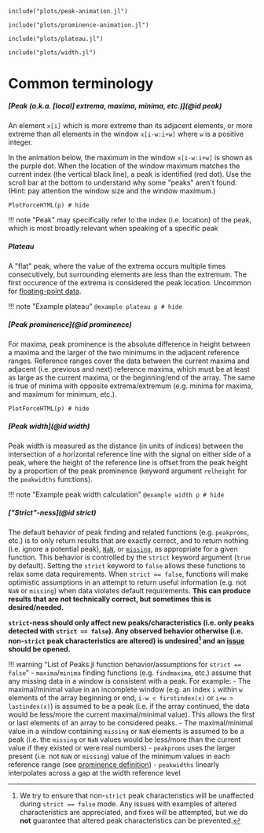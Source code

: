 ```@setup peak-animation
include("plots/peak-animation.jl")
```

```@setup prominence
include("plots/prominence-animation.jl")
```

```@setup plateau
include("plots/plateau.jl")
```

```@setup width
include("plots/width.jl")
```

# Common terminology

##### [Peak (a.k.a. [local] extrema, maxima, minima, etc.)](@id peak)

An element `x[i]` which is more extreme than its adjacent elements, or more extreme than all
elements in the window `x[i-w:i+w]` where `w` is a positive integer.

In the animation below, the maximum in the window `x[i-w:i+w]` is shown as the purple dot.
When the location of the window maximum matches the current index (the vertical black line),
a peak is identified (red dot). Use the scroll bar at the bottom to understand why some
"peaks" aren't found. (Hint: pay attention the window size and the window maximum.)

```@example peak-animation
PlotForceHTML(p) # hide
```

!!! note
    "Peak" may specifically refer to the index (i.e. location) of the peak, which is most
    broadly relevant when speaking of a specific peak

##### Plateau

A "flat" peak, where the value of the extrema occurs multiple times consecutively, but
surrounding elements are less than the extremum. The first occurence of the extrema is
considered the peak location. Uncommon for
[floating-point data](https://docs.julialang.org/en/v1/manual/integers-and-floating-point-numbers/#Floating-Point-Numbers).

!!! note "Example plateau"
    ```@example plateau
    p # hide
    ```

##### [Peak prominence](@id prominence)

For maxima, peak prominence is the absolute difference in height between a maxima and the
larger of the two minimums in the adjacent reference ranges. Reference ranges cover the data
between the current maxima and adjacent (i.e. previous and next) reference maxima, which
must be at least as large as the current maxima, or the beginning/end of the array. The same
is true of minima with opposite extrema/extremum (e.g. minima for maxima, and maximum for
minimum, etc.).

```@example prominence
PlotForceHTML(p) # hide
```

##### [Peak width](@id width)

Peak width is measured as the distance (in units of indices) between the intersection of a
horizontal reference line with the signal on either side of a peak, where the height of the
reference line is offset from the peak height by a proportion of the peak prominence
(keyword argument `relheight` for the `peakwidths` functions).

!!! note "Example peak width calculation"
    ```@example width
    p # hide
    ```

##### ["Strict"-ness](@id strict)

The default behavior of peak finding and related functions (e.g. `peakproms`, etc.) is to
only return results that are exactly correct, and to return nothing (i.e. ignore a potential
peak),
[`NaN`](https://docs.julialang.org/en/v1/manual/integers-and-floating-point-numbers/#Special-floating-point-values),
or [`missing`](https://docs.julialang.org/en/v1/manual/missing/), as appropriate for a given
function. This behavior is controlled by the `strict` keyword argument (`true` by default).
Setting the `strict` keyword to `false` allows these functions to relax some data
requirements. When `strict == false`, functions will make optimistic assumptions in an
attempt to return useful information (e.g. not `NaN` or `missing`) when data violates
default requirements. **This can produce results that are not technically correct, but
sometimes this is desired/needed.**

**`strict`-ness should only affect new peaks/characteristics (i.e. only peaks
detected with `strict == false`). Any observed behavior otherwise (i.e. non-`strict` peak
characteristics are altered) is undesired[^1] and an
[issue](https://github.com/halleysfifthinc/Peaks.jl/issues/new/choose) should be opened.**

[^1]: We try to ensure that non-`strict` peak characteristics will be
unaffected during `strict == false` mode. Any issues with examples of altered
characteristics are appreciated, and fixes will be attempted, but we do **not** guarantee
that altered peak characteristics can be prevented.

!!! warning "List of Peaks.jl function behavior/assumptions for `strict == false`"
    - `maxima`/`minima` finding functions (e.g. `findmaxima`, etc.) assume that any missing
      data in a window is consistent with a peak. For example:
        - The maximal/minimal value in an incomplete window (e.g. an index `i` within `w`
          elements of the array beginning or end, `i-w < firstindex(x)` or `i+w >
          lastindex(x)`) is assumed to be a peak (i.e. if the array continued, the data
          would be less/more the current maximal/minimal value). This allows the first or
          last elements of an array to be considered peaks.
        - The maximal/minimal value in a window containing `missing` or `NaN` elements is
          assumed to be a peak (i.e. the `missing` or `NaN` values would be less/more than
          the current value if they existed or were real numbers)
    - `peakproms` uses the larger present (i.e. not `NaN` or `missing`) value of the minimum
      values in each reference range (see [prominence definition](#Peak-prominence))
    - `peakwidths` linearly interpolates across a gap at the width reference level


